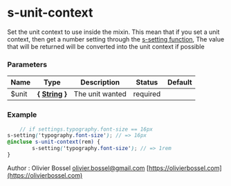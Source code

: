 # s-unit-context

Set the unit context to use inside the mixin.
This mean that if you set a unit context, then get a number setting through the [s-setting function](../functions/_s-setting.scss),
The value that will be returned will be converted into the unit context if possible

### Parameters

| Name   | Type                                                                                                  | Description     | Status   | Default |
| ------ | ----------------------------------------------------------------------------------------------------- | --------------- | -------- | ------- |
| \$unit | **{ [String](http://www.sass-lang.com/documentation/file.SASS_REFERENCE.html#sass-script-strings) }** | The unit wanted | required |

### Example

```scss
	// if settings.typography.font-size == 16px
s-setting('typography.font-size'); // => 16px
@incluse s-unit-context(rem) {
		s-setting('typography.font-size'); // => 1rem
}
```

Author : Olivier Bossel [olivier.bossel@gmail.com](mailto:olivier.bossel@gmail.com) [https://olivierbossel.com](https://olivierbossel.com)

